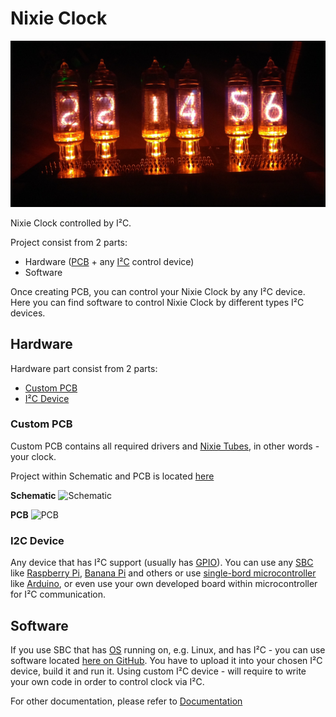 # Nixie Clock

![Nixie Clock](./docs/devices/v3-01.jpg)

Nixie Clock controlled by I²C.

Project consist from 2 parts:

* Hardware ([PCB](https://en.wikipedia.org/wiki/Printed_circuit_board) + any [I²C](https://en.wikipedia.org/wiki/I%C2%B2C) control device)
* Software

Once creating PCB, you can control your Nixie Clock by any I²C device. Here you can find software to control Nixie Clock by different types I²C devices.

## Hardware

Hardware part consist from 2 parts:

* [Custom PCB](#custom-pcb)
* [I²C Device](#i2c-device)

### Custom PCB

Custom PCB contains all required drivers and [Nixie Tubes](https://en.wikipedia.org/wiki/Nixie_tube), in other words - your clock.

Project within Schematic and PCB is located [here](https://easyeda.com/industral/nixie-clock)

**Schematic**
![Schematic](https://image.easyeda.com/histories/4454b862059941f5861759a11c864cd6.png) 

**PCB**
![PCB](https://image.easyeda.com/histories/7d0d982b83ac46778a668b8487154d97.png)


### I2C Device

Any device that has I²C support (usually has [GPIO](https://en.wikipedia.org/wiki/General-purpose_input/output)).
You can use any [SBC](https://en.wikipedia.org/wiki/Single-board_computer) like [Raspberry Pi](https://en.wikipedia.org/wiki/Raspberry_Pi), [Banana Pi](https://en.wikipedia.org/wiki/Banana_Pi) and others or use [single-bord microcontroller](https://en.wikipedia.org/wiki/Single-board_microcontroller) like [Arduino](https://en.wikipedia.org/wiki/Arduino), or even use your own developed board within microcontroller for I²C communication.

  
## Software

If you use SBC that has [OS](https://en.wikipedia.org/wiki/Operating_system) running on, e.g. Linux, and has I²C - you can use software located [here on GitHub](https://github.com/industral/nixie-clock).
You have to upload it into your chosen I²C device, build it and run it.
Using custom I²C device - will require to write your own code in order to control clock via I²C.

For other documentation, please refer to [Documentation](./docs)
